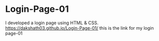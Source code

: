 # Login-Page-01
I developed a login page using HTML & CSS.
https://dakshath03.github.io/Login-Page-01/
this is the link for my login page-01
